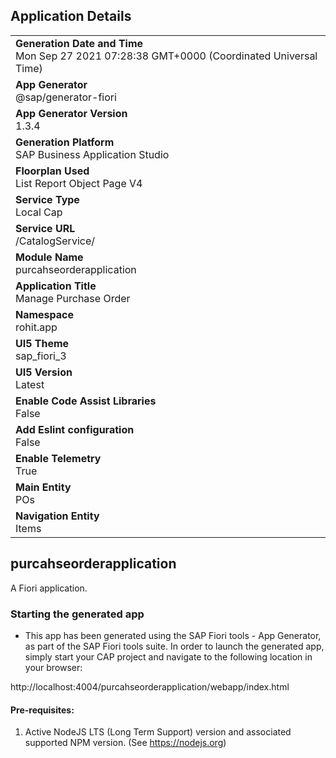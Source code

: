 ## Application Details
|               |
| ------------- |
|**Generation Date and Time**<br>Mon Sep 27 2021 07:28:38 GMT+0000 (Coordinated Universal Time)|
|**App Generator**<br>@sap/generator-fiori|
|**App Generator Version**<br>1.3.4|
|**Generation Platform**<br>SAP Business Application Studio|
|**Floorplan Used**<br>List Report Object Page V4|
|**Service Type**<br>Local Cap|
|**Service URL**<br>/CatalogService/
|**Module Name**<br>purcahseorderapplication|
|**Application Title**<br>Manage Purchase Order|
|**Namespace**<br>rohit.app|
|**UI5 Theme**<br>sap_fiori_3|
|**UI5 Version**<br>Latest|
|**Enable Code Assist Libraries**<br>False|
|**Add Eslint configuration**<br>False|
|**Enable Telemetry**<br>True|
|**Main Entity**<br>POs|
|**Navigation Entity**<br>Items|

## purcahseorderapplication

A Fiori application.

### Starting the generated app

-   This app has been generated using the SAP Fiori tools - App Generator, as part of the SAP Fiori tools suite.  In order to launch the generated app, simply start your CAP project and navigate to the following location in your browser:

http://localhost:4004/purcahseorderapplication/webapp/index.html

#### Pre-requisites:

1. Active NodeJS LTS (Long Term Support) version and associated supported NPM version.  (See https://nodejs.org)


